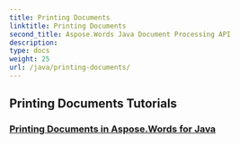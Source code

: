 ```yaml
---
title: Printing Documents
linktitle: Printing Documents
second_title: Aspose.Words Java Document Processing API
description: 
type: docs
weight: 25
url: /java/printing-documents/
---
```


## Printing Documents Tutorials
### [Printing Documents in Aspose.Words for Java](./printing-documents/)